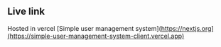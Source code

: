 ## Live link
Hosted in vercel [Simple user management system](https://nextjs.org](https://simple-user-management-system-client.vercel.app)
